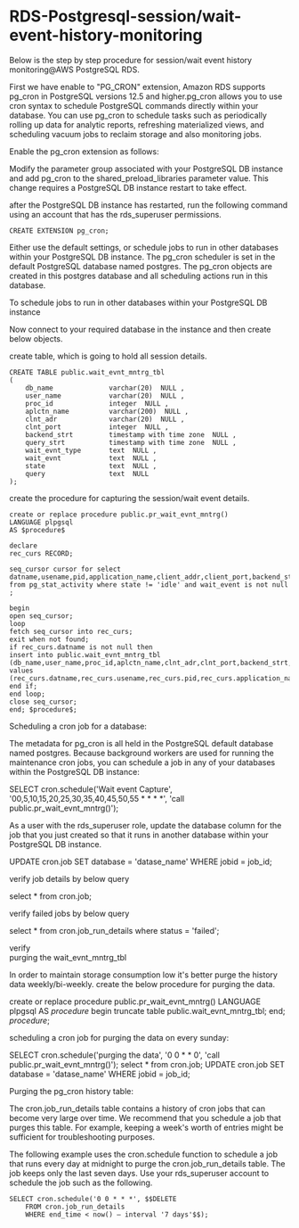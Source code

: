 # RDS-Postgresql-session/wait-event-history-monitoring

Below is the step by step procedure for session/wait event history monitoring@AWS PostgreSQL RDS.

First we have enable to "PG_CRON" extension, Amazon RDS supports pg_cron in PostgreSQL versions 12.5 and higher.pg_cron allows you to use cron syntax to schedule PostgreSQL commands directly within your database. You can use pg_cron to schedule tasks such as periodically rolling up data for analytic reports, refreshing materialized views, and scheduling vacuum jobs to reclaim storage and also monitoring jobs.
  
Enable the pg_cron extension as follows:

Modify the parameter group associated with your PostgreSQL DB instance and add pg_cron to the shared_preload_libraries parameter value. This change requires a PostgreSQL DB instance restart to take effect.

after the PostgreSQL DB instance has restarted, run the following command using an account that has the rds_superuser permissions.

```
CREATE EXTENSION pg_cron;
```

Either use the default settings, or schedule jobs to run in other databases within your PostgreSQL DB instance. The pg_cron scheduler is set in the default PostgreSQL database named postgres. The pg_cron objects are created in this postgres database and all scheduling actions run in this database.

To schedule jobs to run in other databases within your PostgreSQL DB instance


Now connect to your required database in the instance and then create below objects.

create table, which is going to hold all session details.

```
CREATE TABLE public.wait_evnt_mntrg_tbl
( 
	db_name              varchar(20)  NULL ,
	user_name            varchar(20)  NULL ,
	proc_id              integer  NULL ,
	aplctn_name          varchar(200)  NULL ,
	clnt_adr             varchar(20)  NULL ,
	clnt_port            integer  NULL ,
	backend_strt         timestamp with time zone  NULL ,
	query_strt           timestamp with time zone  NULL ,
	wait_evnt_type       text  NULL ,
	wait_evnt            text  NULL ,
	state                text  NULL ,
	query                text  NULL 
);

```
create the procedure for capturing the session/wait event details.

```
create or replace procedure public.pr_wait_evnt_mntrg()
LANGUAGE plpgsql
AS $procedure$

declare
rec_curs RECORD;

seq_cursor cursor for select datname,usename,pid,application_name,client_addr,client_port,backend_start,query_start,wait_event_type,wait_event,state,query from pg_stat_activity where state != 'idle' and wait_event is not null ;

begin
open seq_cursor;
loop
fetch seq_cursor into rec_curs;
exit when not found;
if rec_curs.datname is not null then
insert into public.wait_evnt_mntrg_tbl (db_name,user_name,proc_id,aplctn_name,clnt_adr,clnt_port,backend_strt,query_strt,wait_evnt_type,wait_evnt,state,query) values (rec_curs.datname,rec_curs.usename,rec_curs.pid,rec_curs.application_name,rec_curs.client_addr,rec_curs.client_port,rec_curs.backend_start,rec_curs.query_start,rec_curs.wait_event_type,rec_curs.wait_event,rec_curs.state,rec_curs.query);
end if;
end loop;
close seq_cursor;
end; $procedure$;

```

Scheduling a cron job for a database:

The metadata for pg_cron is all held in the PostgreSQL default database named postgres. Because background workers are used for running the maintenance cron jobs, you can schedule a job in any of your databases within the PostgreSQL DB instance:
 
SELECT cron.schedule('Wait event Capture', '00,5,10,15,20,25,30,35,40,45,50,55 * * * *', 'call public.pr_wait_evnt_mntrg()');


As a user with the rds_superuser role, update the database column for the job that you just created so that it runs in another database within your PostgreSQL DB instance.

UPDATE cron.job SET database = 'datase_name' WHERE jobid = job_id;

verify job details by below query

select * from cron.job;

verify failed jobs by below query 

select * from cron.job_run_details where status = 'failed';

verify 	                
purging the wait_evnt_mntrg_tbl

In order to maintain storage consumption low it's better purge the history data weekly/bi-weekly.
create the below procedure for purging the data.

create or replace procedure public.pr_wait_evnt_mntrg()
LANGUAGE plpgsql
AS $procedure$
begin
truncate table public.wait_evnt_mntrg_tbl;
end; $procedure$;

scheduling a cron job for purging the data on every sunday:

SELECT cron.schedule('purging the data', '0 0 * * 0', 'call public.pr_wait_evnt_mntrg()');
select * from cron.job; 
UPDATE cron.job SET database = 'datase_name' WHERE jobid = job_id;

Purging the pg_cron history table:

The cron.job_run_details table contains a history of cron jobs that can become very large over time. We recommend that you schedule a job that purges this table. For example, keeping a week's worth of entries might be sufficient for troubleshooting purposes.

The following example uses the cron.schedule function to schedule a job that runs every day at midnight to purge the cron.job_run_details table. The job keeps only the last seven days. Use your rds_superuser account to schedule the job such as the following.

```
SELECT cron.schedule('0 0 * * *', $$DELETE 
    FROM cron.job_run_details 
    WHERE end_time < now() – interval '7 days'$$);
```
